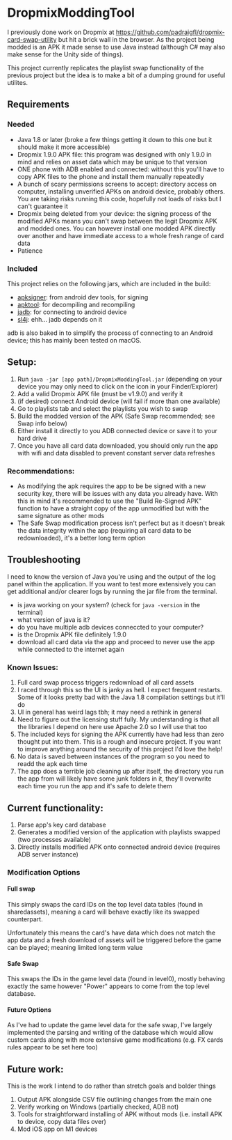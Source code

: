 # DropmixModdingTool

I previously done work on Dropmix at https://github.com/padraigfl/dropmix-card-swap-utility but hit a brick wall in the browser. As the project being modded is an APK it made sense to use Java instead (although C# may also make sense for the Unity side of things).

This project currently replicates the playlist swap functionality of the previous project but the idea is to make a bit of a dumping ground for useful utilites.

## Requirements

### Needed

- Java 1.8 or later (broke a few things getting it down to this one but it should make it more accessible)
- Dropmix 1.9.0 APK file: this program was designed with only 1.9.0 in mind and relies on asset data which may be unique to that version
- ONE phone with ADB enabled and connected: without this you'll have to copy APK files to the phone and install them manually repeatedly
- A bunch of scary permissions screens to accept: directory access on computer, installing unverified APKs on android device, probably others. You are taking risks running this code, hopefully not loads of risks but I can't guarantee it
- Dropmix being deleted from your device: the signing process of the modified APKs means you can't swap between the legit Dropmix APK and modded ones. You can however install one modded APK directly over another and have immediate access to a whole fresh range of card data
- Patience

### Included

This project relies on the following jars, which are included in the build:

- [apksigner](https://developer.android.com/tools/apksigner): from android dev tools, for signing
- [apktool](https://apktool.org/): for decompiling and recompiling
- [jadb](https://github.com/vidstige/jadb): for connecting to android device
- [sl4j](https://www.slf4j.org/): ehh... jadb depends on it

adb is also baked in to simplify the process of connecting to an Android device; this has mainly been tested on macOS.


## Setup:

1. Run `java -jar [app path]/DropmixModdingTool.jar` (depending on your device you may only need to click on the icon in your Finder/Explorer)
1. Add a valid Dropmix APK file (must be v1.9.0) and verify it
1. (if desired) connect Android device (will fail if more than one available)
1. Go to playlists tab and select the playlists you wish to swap
1. Build the modded version of the APK (Safe Swap recommended; see Swap info below)
1. Either install it directly to you ADB connected device or save it to your hard drive
1. Once you have all card data downloaded, you should only run the app with wifi and data disabled to prevent constant server data refreshes

### Recommendations:

- As modifying the apk requires the app to be be signed with a new security key, there will be issues with any data you already have. With this in mind it's recommended to use the "Build Re-Signed APK" function to have a straight copy of the app unmodified but with the same signature as other mods
- The Safe Swap modification process isn't perfect but as it doesn't break the data integrity within the app (requiring all card data to be redownloaded), it's a better long term option

## Troubleshooting

I need to know the version of Java you're using and the output of the log panel within the application. If you want to test more extensively you can get additional and/or clearer logs by running the jar file from the terminal.

- is java working on your system? (check for `java -version` in the terminal)
- what version of java is it?
- do you have multiple adb devices conneccted to your computer?
- is the Dropmix APK file definitely 1.9.0
- download all card data via the app and proceed to never use the app while connected to the internet again

### Known Issues:

1. Full card swap process triggers redownload of all card assets
1. I raced through this so the UI is janky as hell. I expect frequent restarts. Some of it looks pretty bad with the Java 1.8 compilation settings but it'll do
1. UI in general has weird lags tbh; it may need a rethink in general
1. Need to figure out the licensing stuff fully. My understanding is that all the libraries I depend on here use Apache 2.0 so I will use that too
1. The included keys for signing the APK currently have had less than zero thought put into them. This is a rough and insecure project. If you want to improve anything around the security of this project I'd love the help!
1. No data is saved between instances of the program so you need to readd the apk each time
1. The app does a terrible job cleaning up after itself, the directory you run the app from will likely have some junk folders in it, they'll overwrite each time you run the app and it's safe to delete them

## Current functionality:

1. Parse app's key card database
1. Generates a modified version of the application with playlists swapped (two processes available)
1. Directly installs modified APK onto connected android device (requires ADB server instance)

### Modification Options

#### Full swap

This simply swaps the card IDs on the top level data tables (found in sharedassets), meaning a card will behave exactly like its swapped counterpart.

Unfortunately this means the card's have data which does not match the app data and a fresh download of assets will be triggered before the game can be played; meaning limited long term value

#### Safe Swap

This swaps the IDs in the game level data (found in level0), mostly behaving exactly the same however "Power" appears to come from the top level database.

#### Future Options

As I've had to update the game level data for the safe swap, I've largely implemented the parsing and writing of the database which would allow custom cards along with more extensive game modifications (e.g. FX cards rules appear to be set here too)

## Future work:

This is the work I intend to do rather than stretch goals and bolder things

1. Output APK alongside CSV file outlining changes from the main one
1. Verify working on Windows (partially checked, ADB not)
1. Tools for straightforward installing of APK without mods (i.e. install APK to device, copy data files over)
1. Mod iOS app on M1 devices 
